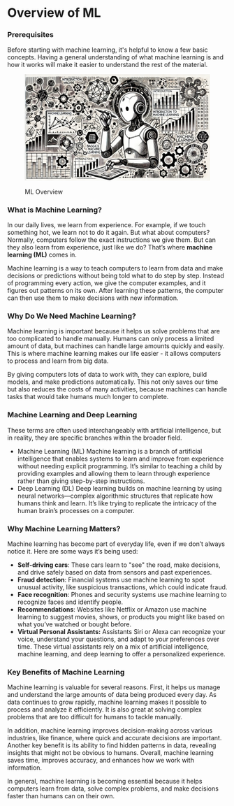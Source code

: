 # Overview of ML

### Prerequisites

Before starting with machine learning, it's helpful to know a few basic concepts. Having a general understanding of what machine learning is and how it works will make it easier to understand the rest of the material.

<div align="left">

<figure><img src="../../.gitbook/assets/image (42).png" alt="" width="563"><figcaption><p>ML Overview</p></figcaption></figure>

</div>

### What is Machine Learning?

In our daily lives, we learn from experience. For example, if we touch something hot, we learn not to do it again. But what about computers? Normally, computers follow the exact instructions we give them. But can they also learn from experience, just like we do? That’s where **machine learning (ML)** comes in.

Machine learning is a way to teach computers to learn from data and make decisions or predictions without being told what to do step by step. Instead of programming every action, we give the computer examples, and it figures out patterns on its own. After learning these patterns, the computer can then use them to make decisions with new information.

### Why Do We Need Machine Learning?

Machine learning is important because it helps us solve problems that are too complicated to handle manually. Humans can only process a limited amount of data, but machines can handle large amounts quickly and easily. This is where machine learning makes our life easier - it allows computers to process and learn from big data.

By giving computers lots of data to work with, they can explore, build models, and make predictions automatically. This not only saves our time but also reduces the costs of many activities, because machines can handle tasks that would take humans much longer to complete.

### Machine Learning and Deep Learning

These terms are often used interchangeably with artificial intelligence, but in reality, they are specific branches within the broader field.

* Machine Learning (ML) Machine learning is a branch of artificial intelligence that enables systems to learn and improve from experience without needing explicit programming. It’s similar to teaching a child by providing examples and allowing them to learn through experience rather than giving step-by-step instructions.
* Deep Learning (DL) Deep learning builds on machine learning by using neural networks—complex algorithmic structures that replicate how humans think and learn. It’s like trying to replicate the intricacy of the human brain’s processes on a computer.

### Why Machine Learning Matters?

Machine learning has become part of everyday life, even if we don’t always notice it. Here are some ways it’s being used:

* **Self-driving cars**: These cars learn to "see" the road, make decisions, and drive safely based on data from sensors and past experiences.
* **Fraud detection**: Financial systems use machine learning to spot unusual activity, like suspicious transactions, which could indicate fraud.
* **Face recognition**: Phones and security systems use machine learning to recognize faces and identify people.
* **Recommendations**: Websites like Netflix or Amazon use machine learning to suggest movies, shows, or products you might like based on what you’ve watched or bought before.
* **Virtual Personal Assistants:** Assistants Siri or Alexa can recognize your voice, understand your questions, and adapt to your preferences over time. These virtual assistants rely on a mix of artificial intelligence, machine learning, and deep learning to offer a personalized experience.

### Key Benefits of Machine Learning

Machine learning is valuable for several reasons. First, it helps us manage and understand the large amounts of data being produced every day. As data continues to grow rapidly, machine learning makes it possible to process and analyze it efficiently. It is also great at solving complex problems that are too difficult for humans to tackle manually.&#x20;

In addition, machine learning improves decision-making across various industries, like finance, where quick and accurate decisions are important. Another key benefit is its ability to find hidden patterns in data, revealing insights that might not be obvious to humans. Overall, machine learning saves time, improves accuracy, and enhances how we work with information.

In general, machine learning is becoming essential because it helps computers learn from data, solve complex problems, and make decisions faster than humans can on their own.
